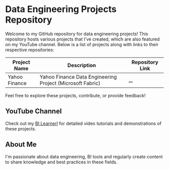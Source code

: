 # Data Engineering Projects Repository

Welcome to my GitHub repository for data engineering projects! This repository hosts various projects that I've created, which are also featured on my YouTube channel. Below is a list of projects along with links to their respective repositories:

| Project Name | Description | Repository Link |
|--------------|-------------|-----------------|
| Yahoo Finance| Yahoo Finance Data Engineering Project (Microsoft Fabric) | [...](link-to-project-1) |

Feel free to explore these projects, contribute, or provide feedback!

## YouTube Channel

Check out my [BI Learnerl](https://www.youtube.com/@bilearner) for detailed video tutorials and demonstrations of these projects.

## About Me

I'm passionate about data engineering, BI tools and regularly create content to share knowledge and best practices in these fields.

